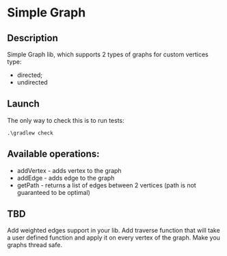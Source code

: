 # Simple Graph
 
## Description
Simple Graph lib, which supports 2 types of graphs for custom vertices type:
  - directed;
  - undirected
  
## Launch
The only way to check this is to run tests:

<code>.\gradlew check</code>

## Available operations:
 - addVertex - adds vertex to the graph
 - addEdge - adds edge to the graph
 - getPath - returns a list of edges between 2 vertices (path is not guaranteed to be optimal)

## TBD
Add weighted edges support in your lib.
Add traverse function that will take a user defined function and apply it on every vertex of the graph.
Make you graphs thread safe.